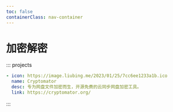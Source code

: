 ```yaml
---
toc: false
containerClass: nav-container
---
```


# 加密解密

::: projects

```yaml
- icon: https://image.liubing.me/2023/01/25/7cc6ee1233a1b.ico
  name: Cryptomator
  desc: 专为网盘文件加密而生，开源免费的云同步网盘加密工具。
  link: https://cryptomator.org/
```

:::
